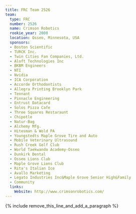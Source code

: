 ```yaml
---
title: FRC Team 2526
team:
  type: FRC
  number: 2526
  name: Crimson Robotics
  rookie_year: 2008
  location: Osseo, Minnesota, USA
  sponsors:
  - Boston Scientific
  - TURCK Inc.
  - Twin Cities Fan Companies, Ltd.
  - Aloft Technologies Inc
  - BKBM Engineers
  - NTI
  - Nvidia
  - ICA Corporation
  - Accorde Orthodontists
  - Allegra Printing Brooklyn Park
  - Tennant
  - Pinnacle Engineering
  - Entrust Datacard
  - Solos Pizza Cafe
  - Three Squares Restaraunt
  - Chipotle
  - Natur-Bag
  - Alchemy Mfg.
  - Hitesman & Wold PA
  - Youngstedts Maple Grove Tire and Auto
  - Mobile Veterinary Ultrasound
  - Rush Creek Golf Club
  - World Taekwando Academy-Osseo
  - Dunkirk Dental
  - Osseo Lions Club
  - Maple Grove Lions Club
  - Rita's Italian Ice
  - Avallo Marketing
  - Legato Industries Inc&Maple Grove Senior High&Family
  - Community
  links:
    Website: http://www.crimsonrobotics.com/
---
```


{% include remove_this_line_and_add_a_paragraph %}